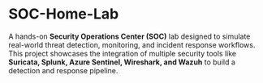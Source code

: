 # SOC-Home-Lab
A hands-on **Security Operations Center (SOC)** lab designed to simulate real-world threat detection, monitoring, and incident response workflows.   This project showcases the integration of multiple security tools like **Suricata, Splunk, Azure Sentinel, Wireshark, and Wazuh** to build a detection and response pipeline.
